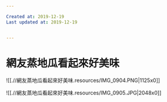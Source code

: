 ```yaml
---

Created at: 2019-12-19
Last updated at: 2019-12-19


---
```


# 網友蒸地瓜看起來好美味


![[.//網友蒸地瓜看起來好美味.resources/IMG_0904.PNG\|1125x0]]

![[.//網友蒸地瓜看起來好美味.resources/IMG_0905.JPG\|2048x0]]


